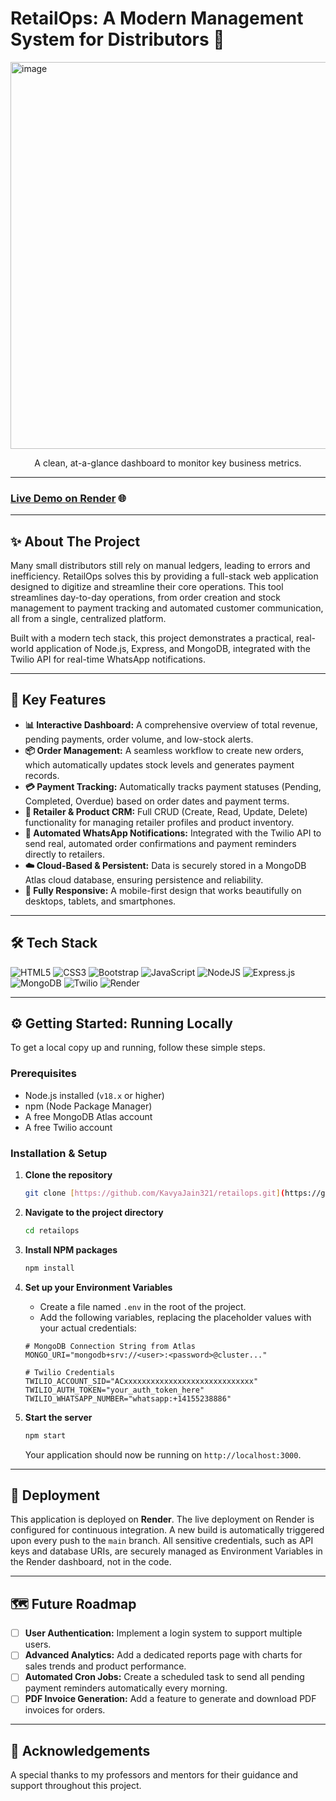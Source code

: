 # RetailOps: A Modern Management System for Distributors 🚀

[<img width="1336" height="619" alt="image" src="https://github.com/user-attachments/assets/07ffa6ed-67f3-42bb-9348-08f78296a44e" />](https://github.com/KavyaJain321/retailops/blob/main/WhatsApp%20Image%202025-07-21%20at%205.57.44%20PM.jpeg)

<p align="center">A clean, at-a-glance dashboard to monitor key business metrics.</p>

---

### **[Live Demo on Render](https://retailops-iq67.onrender.com)** 🌐

---

## ✨ About The Project

Many small distributors still rely on manual ledgers, leading to errors and inefficiency. RetailOps solves this by providing a full-stack web application designed to digitize and streamline their core operations. This tool streamlines day-to-day operations, from order creation and stock management to payment tracking and automated customer communication, all from a single, centralized platform.

Built with a modern tech stack, this project demonstrates a practical, real-world application of Node.js, Express, and MongoDB, integrated with the Twilio API for real-time WhatsApp notifications.

---

## 🎯 Key Features

* **📊 Interactive Dashboard:** A comprehensive overview of total revenue, pending payments, order volume, and low-stock alerts.
* **📦 Order Management:** A seamless workflow to create new orders, which automatically updates stock levels and generates payment records.
* **💳 Payment Tracking:** Automatically tracks payment statuses (Pending, Completed, Overdue) based on order dates and payment terms.
* **👥 Retailer & Product CRM:** Full CRUD (Create, Read, Update, Delete) functionality for managing retailer profiles and product inventory.
* **🤖 Automated WhatsApp Notifications:** Integrated with the Twilio API to send real, automated order confirmations and payment reminders directly to retailers.
* **☁️ Cloud-Based & Persistent:** Data is securely stored in a MongoDB Atlas cloud database, ensuring persistence and reliability.
* **📱 Fully Responsive:** A mobile-first design that works beautifully on desktops, tablets, and smartphones.

---

## 🛠️ Tech Stack

![HTML5](https://img.shields.io/badge/html5-%23E34F26.svg?style=for-the-badge&logo=html5&logoColor=white) ![CSS3](https://img.shields.io/badge/css3-%231572B6.svg?style=for-the-badge&logo=css3&logoColor=white) ![Bootstrap](https://img.shields.io/badge/bootstrap-%238511FA.svg?style=for-the-badge&logo=bootstrap&logoColor=white) ![JavaScript](https://img.shields.io/badge/javascript-%23323330.svg?style=for-the-badge&logo=javascript&logoColor=%23F7DF1E) ![NodeJS](https://img.shields.io/badge/node.js-6DA55F?style=for-the-badge&logo=node.js&logoColor=white) ![Express.js](https://img.shields.io/badge/express.js-%23404d59.svg?style=for-the-badge&logo=express&logoColor=%2361DAFB) ![MongoDB](https://img.shields.io/badge/MongoDB-%234ea94b.svg?style=for-the-badge&logo=mongodb&logoColor=white) ![Twilio](https://img.shields.io/badge/Twilio-F22F46?style=for-the-badge&logo=twilio&logoColor=white) ![Render](https://img.shields.io/badge/Render-%46E3B7.svg?style=for-the-badge&logo=render&logoColor=white)

---

## ⚙️ Getting Started: Running Locally

To get a local copy up and running, follow these simple steps.

### Prerequisites

* Node.js installed (`v18.x` or higher)
* npm (Node Package Manager)
* A free MongoDB Atlas account
* A free Twilio account

### Installation & Setup

1.  **Clone the repository**
    ```sh
    git clone [https://github.com/KavyaJain321/retailops.git](https://github.com/KavyaJain321/retailops.git)
    ```
   

2.  **Navigate to the project directory**
    ```sh
    cd retailops
    ```

3.  **Install NPM packages**
    ```sh
    npm install
    ```

4.  **Set up your Environment Variables**
    * Create a file named `.env` in the root of the project.
    * Add the following variables, replacing the placeholder values with your actual credentials:

    ```env
    # MongoDB Connection String from Atlas
    MONGO_URI="mongodb+srv://<user>:<password>@cluster..."

    # Twilio Credentials
    TWILIO_ACCOUNT_SID="ACxxxxxxxxxxxxxxxxxxxxxxxxxxxxx"
    TWILIO_AUTH_TOKEN="your_auth_token_here"
    TWILIO_WHATSAPP_NUMBER="whatsapp:+14155238886"
    ```

5.  **Start the server**
    ```sh
    npm start
    ```
    Your application should now be running on `http://localhost:3000`.

---

## 🚀 Deployment

This application is deployed on **Render**. The live deployment on Render is configured for continuous integration. A new build is automatically triggered upon every push to the `main` branch. All sensitive credentials, such as API keys and database URIs, are securely managed as Environment Variables in the Render dashboard, not in the code.

---

## 🗺️ Future Roadmap

* [ ] **User Authentication:** Implement a login system to support multiple users.
* [ ] **Advanced Analytics:** Add a dedicated reports page with charts for sales trends and product performance.
* [ ] **Automated Cron Jobs:** Create a scheduled task to send all pending payment reminders automatically every morning.
* [ ] **PDF Invoice Generation:** Add a feature to generate and download PDF invoices for orders.

---

## 🙏 Acknowledgements

A special thanks to my professors and mentors for their guidance and support throughout this project.
